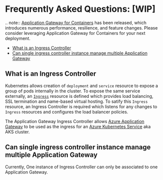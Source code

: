 # Frequrently Asked Questions: [WIP]

.. note::
    [Application Gateway for Containers](https://aka.ms/agc) has been released, which introduces numerous performance, resilience, and feature changes. Please consider leveraging Application Gateway for Containers for your next deployment.

* [What is an Ingress Controller](#what-is-an-ingress-controller)
* [Can single ingress controller instance manage multiple Application Gateway](#can-single-ingress-controller-instance-manage-multiple-application-gateway)

## What is an Ingress Controller

Kubernetes allows creation of `deployment` and `service` resource to expose a group of pods internally in the cluster. To expose the same service externally, an [`Ingress`](https://kubernetes.io/docs/concepts/services-networking/ingress/) resource is defined which provides load balancing, SSL termination and name-based virtual hosting.
To satify this `Ingress` resource, an Ingress Controller is required which listens for any changes to `Ingress` resources and configures the load balancer policies.

The Application Gateway Ingress Controller allows [Azure Application Gateway](https://azure.microsoft.com/en-us/services/application-gateway/) to be used as the ingress for an [Azure Kubernetes Service](https://azure.microsoft.com/en-us/services/kubernetes-service/) aka AKS cluster.

## Can single ingress controller instance manage multiple Application Gateway

Currently, One instance of Ingress Controller can only be associated to one Application Gateway.
